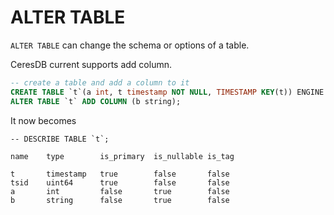 # ALTER TABLE

`ALTER TABLE` can change the schema or options of a table.

CeresDB current supports add column.

```sql
-- create a table and add a column to it
CREATE TABLE `t`(a int, t timestamp NOT NULL, TIMESTAMP KEY(t)) ENGINE = Analytic;
ALTER TABLE `t` ADD COLUMN (b string);
```

It now becomes
```
-- DESCRIBE TABLE `t`;

name    type        is_primary  is_nullable is_tag

t       timestamp   true        false       false
tsid    uint64      true        false       false
a       int         false       true        false
b       string      false       true        false
```
